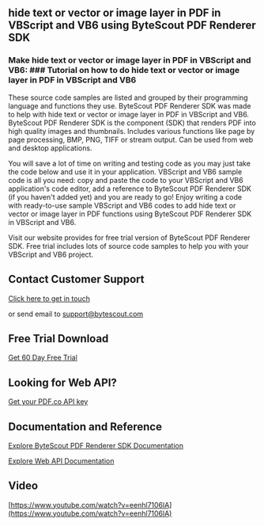 ## hide text or vector or image layer in PDF in VBScript and VB6 using ByteScout PDF Renderer SDK

### Make hide text or vector or image layer in PDF in VBScript and VB6: ### Tutorial on how to do hide text or vector or image layer in PDF in VBScript and VB6

These source code samples are listed and grouped by their programming language and functions they use. ByteScout PDF Renderer SDK was made to help with hide text or vector or image layer in PDF in VBScript and VB6. ByteScout PDF Renderer SDK is the component (SDK) that renders PDF into high quality images and thumbnails. Includes various functions like page by page processing, BMP, PNG, TIFF or stream output. Can be used from web and desktop applications.

You will save a lot of time on writing and testing code as you may just take the code below and use it in your application. VBScript and VB6 sample code is all you need: copy and paste the code to your VBScript and VB6 application's code editor, add a reference to ByteScout PDF Renderer SDK (if you haven't added yet) and you are ready to go! Enjoy writing a code with ready-to-use sample VBScript and VB6 codes to add hide text or vector or image layer in PDF functions using ByteScout PDF Renderer SDK in VBScript and VB6.

Visit our website provides for free trial version of ByteScout PDF Renderer SDK. Free trial includes lots of source code samples to help you with your VBScript and VB6 project.

## Contact Customer Support

[Click here to get in touch](https://bytescout.zendesk.com/hc/en-us/requests/new?subject=ByteScout%20PDF%20Renderer%20SDK%20Question)

or send email to [support@bytescout.com](mailto:support@bytescout.com?subject=ByteScout%20PDF%20Renderer%20SDK%20Question) 

## Free Trial Download

[Get 60 Day Free Trial](https://bytescout.com/download/web-installer?utm_source=github-readme)

## Looking for Web API? 

[Get your PDF.co API key](https://pdf.co/documentation/api?utm_source=github-readme)

## Documentation and Reference

[Explore ByteScout PDF Renderer SDK Documentation](https://bytescout.com/documentation/index.html?utm_source=github-readme)

[Explore Web API Documentation](https://pdf.co/documentation/api?utm_source=github-readme)

## Video

[https://www.youtube.com/watch?v=eenhl7106lA](https://www.youtube.com/watch?v=eenhl7106lA)
